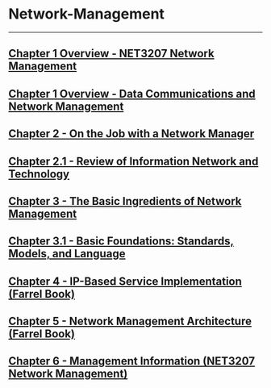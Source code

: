 # Network-Management
---
## [Chapter 1 Overview - NET3207 Network Management](c1.md)
## [Chapter 1 Overview - Data Communications and Network Management](c1.1.md)
## [Chapter 2 - On the Job with a Network Manager](c2.md)
## [Chapter 2.1 - Review of Information Network and Technology](c2.1.md)
## [Chapter 3 - The Basic Ingredients of Network Management](c3.md)
## [Chapter 3.1 - Basic Foundations: Standards, Models, and Language](c3.1.md)
## [Chapter 4 - IP-Based Service Implementation (Farrel Book)](c4.md)
## [Chapter 5 - Network Management Architecture (Farrel Book)](c5.md)
## [Chapter 6 - Management Information (NET3207 Network Management)](c6.md)
